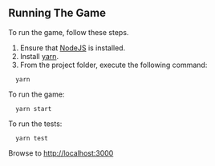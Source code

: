 ## Running The Game

To run the game, follow these steps.

1. Ensure that [NodeJS](http://nodejs.org/) is installed.
2. Install [yarn](https://yarnpkg.com/lang/en/docs/install/).
3. From the project folder, execute the following command:

```shell
  yarn
```
To run the game:

```shell
  yarn start
```
To run the tests:

```shell
  yarn test
```
Browse to [http://localhost:3000](http://localhost:3000)